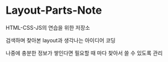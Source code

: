 # Layout-Parts-Note
HTML-CSS-JS의 연습을 위한 저장소

검색하며 찾아본 layout과 생각나는 아이디어 코딩

나중에 충분한 정보가 쌓인다면 필요할 때 마다 찾아서 쓸 수 있도록 관리
